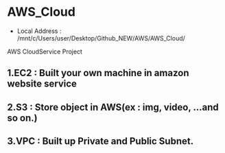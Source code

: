 # AWS_Cloud

- Local Address : /mnt/c/Users/user/Desktop/Github_NEW/AWS/AWS_Cloud/

AWS CloudService Project

## 1.EC2 : Built your own machine in amazon website service <br>

## 2.S3 : Store object in AWS(ex : img, video, ...and so on.)

## 3.VPC : Built up Private and Public Subnet.
